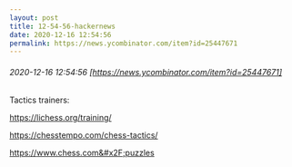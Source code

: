 ```yaml
---
layout: post
title: 12-54-56-hackernews
date: 2020-12-16 12:54:56
permalink: https://news.ycombinator.com/item?id=25447671
---
```


###### 2020-12-16 12:54:56 [https://news.ycombinator.com/item?id=25447671]
Tactics trainers:

<a href="https:&#x2F;&#x2F;lichess.org&#x2F;training&#x2F;" rel="nofollow">https:&#x2F;&#x2F;lichess.org&#x2F;training&#x2F;</a>

<a href="https:&#x2F;&#x2F;chesstempo.com&#x2F;chess-tactics&#x2F;" rel="nofollow">https:&#x2F;&#x2F;chesstempo.com&#x2F;chess-tactics&#x2F;</a>

<a href="https:&#x2F;&#x2F;www.chess.com&#x2F;puzzles" rel="nofollow">https:&#x2F;&#x2F;www.chess.com&#x2F;puzzles</a>
